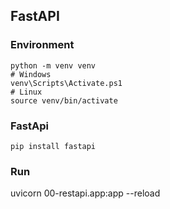 ## FastAPI
### Environment
```
python -m venv venv
# Windows
venv\Scripts\Activate.ps1
# Linux
source venv/bin/activate
```
### FastApi
```
pip install fastapi
```
### Run
uvicorn 00-restapi.app:app --reload
